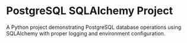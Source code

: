 # PostgreSQL SQLAlchemy Project

A Python project demonstrating PostgreSQL database operations using SQLAlchemy with proper logging and environment configuration.

